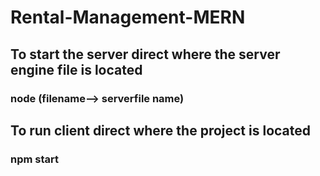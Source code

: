 # Rental-Management-MERN
## To start the server direct where the server engine file is located 
### node (filename--> serverfile name)
## To run client direct where the project is located  
### npm start
